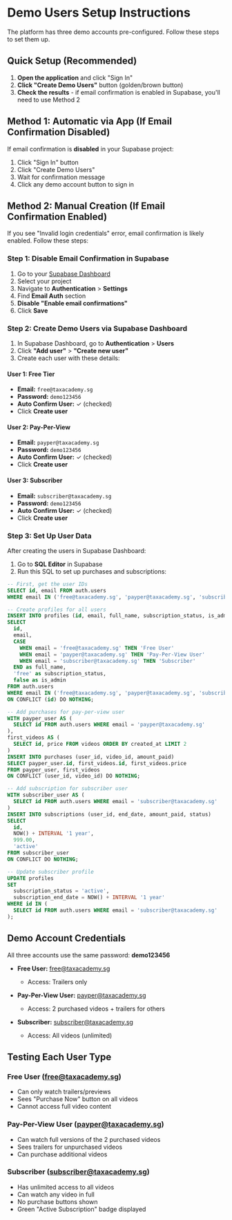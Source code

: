 # Demo Users Setup Instructions

The platform has three demo accounts pre-configured. Follow these steps to set them up.

## Quick Setup (Recommended)

1. **Open the application** and click "Sign In"
2. **Click "Create Demo Users"** button (golden/brown button)
3. **Check the results** - if email confirmation is enabled in Supabase, you'll need to use Method 2

## Method 1: Automatic via App (If Email Confirmation Disabled)

If email confirmation is **disabled** in your Supabase project:

1. Click "Sign In" button
2. Click "Create Demo Users"
3. Wait for confirmation message
4. Click any demo account button to sign in

## Method 2: Manual Creation (If Email Confirmation Enabled)

If you see "Invalid login credentials" error, email confirmation is likely enabled. Follow these steps:

### Step 1: Disable Email Confirmation in Supabase

1. Go to your [Supabase Dashboard](https://supabase.com/dashboard)
2. Select your project
3. Navigate to **Authentication** > **Settings**
4. Find **Email Auth** section
5. **Disable "Enable email confirmations"**
6. Click **Save**

### Step 2: Create Demo Users via Supabase Dashboard

1. In Supabase Dashboard, go to **Authentication** > **Users**
2. Click **"Add user"** > **"Create new user"**
3. Create each user with these details:

#### User 1: Free Tier
- **Email:** `free@taxacademy.sg`
- **Password:** `demo123456`
- **Auto Confirm User:** ✓ (checked)
- Click **Create user**

#### User 2: Pay-Per-View
- **Email:** `payper@taxacademy.sg`
- **Password:** `demo123456`
- **Auto Confirm User:** ✓ (checked)
- Click **Create user**

#### User 3: Subscriber
- **Email:** `subscriber@taxacademy.sg`
- **Password:** `demo123456`
- **Auto Confirm User:** ✓ (checked)
- Click **Create user**

### Step 3: Set Up User Data

After creating the users in Supabase Dashboard:

1. Go to **SQL Editor** in Supabase
2. Run this SQL to set up purchases and subscriptions:

```sql
-- First, get the user IDs
SELECT id, email FROM auth.users
WHERE email IN ('free@taxacademy.sg', 'payper@taxacademy.sg', 'subscriber@taxacademy.sg');

-- Create profiles for all users
INSERT INTO profiles (id, email, full_name, subscription_status, is_admin)
SELECT
  id,
  email,
  CASE
    WHEN email = 'free@taxacademy.sg' THEN 'Free User'
    WHEN email = 'payper@taxacademy.sg' THEN 'Pay-Per-View User'
    WHEN email = 'subscriber@taxacademy.sg' THEN 'Subscriber'
  END as full_name,
  'free' as subscription_status,
  false as is_admin
FROM auth.users
WHERE email IN ('free@taxacademy.sg', 'payper@taxacademy.sg', 'subscriber@taxacademy.sg')
ON CONFLICT (id) DO NOTHING;

-- Add purchases for pay-per-view user
WITH payper_user AS (
  SELECT id FROM auth.users WHERE email = 'payper@taxacademy.sg'
),
first_videos AS (
  SELECT id, price FROM videos ORDER BY created_at LIMIT 2
)
INSERT INTO purchases (user_id, video_id, amount_paid)
SELECT payper_user.id, first_videos.id, first_videos.price
FROM payper_user, first_videos
ON CONFLICT (user_id, video_id) DO NOTHING;

-- Add subscription for subscriber user
WITH subscriber_user AS (
  SELECT id FROM auth.users WHERE email = 'subscriber@taxacademy.sg'
)
INSERT INTO subscriptions (user_id, end_date, amount_paid, status)
SELECT
  id,
  NOW() + INTERVAL '1 year',
  999.00,
  'active'
FROM subscriber_user
ON CONFLICT DO NOTHING;

-- Update subscriber profile
UPDATE profiles
SET
  subscription_status = 'active',
  subscription_end_date = NOW() + INTERVAL '1 year'
WHERE id IN (
  SELECT id FROM auth.users WHERE email = 'subscriber@taxacademy.sg'
);
```

## Demo Account Credentials

All three accounts use the same password: **demo123456**

- **Free User:** free@taxacademy.sg
  - Access: Trailers only

- **Pay-Per-View User:** payper@taxacademy.sg
  - Access: 2 purchased videos + trailers for others

- **Subscriber:** subscriber@taxacademy.sg
  - Access: All videos (unlimited)

## Testing Each User Type

### Free User (free@taxacademy.sg)
- Can only watch trailers/previews
- Sees "Purchase Now" button on all videos
- Cannot access full video content

### Pay-Per-View User (payper@taxacademy.sg)
- Can watch full versions of the 2 purchased videos
- Sees trailers for unpurchased videos
- Can purchase additional videos

### Subscriber (subscriber@taxacademy.sg)
- Has unlimited access to all videos
- Can watch any video in full
- No purchase buttons shown
- Green "Active Subscription" badge displayed
